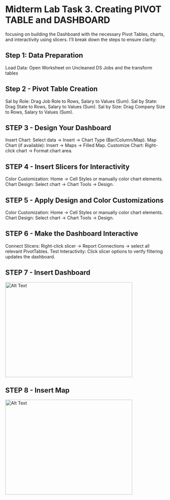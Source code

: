 # Midterm Lab Task 3. Creating PIVOT TABLE and DASHBOARD
focusing on building the Dashboard with the necessary Pivot Tables, charts, and interactivity using slicers. I'll break down the steps to ensure clarity:
## Step 1: Data Preparation

Load Data: Open Worksheet on Uncleaned DS Jobs and the transform tables

## Step 2 - Pivot Table Creation

Sal by Role: Drag Job Role to Rows, Salary to Values (Sum).
Sal by State: Drag State to Rows, Salary to Values (Sum).
Sal by Size: Drag Company Size to Rows, Salary to Values (Sum).

## STEP 3 - Design Your Dashboard

Insert Chart: Select data → Insert → Chart Type (Bar/Column/Map).
Map Chart (if available): Insert → Maps → Filled Map.
Customize Chart: Right-click chart → Format chart area.

## STEP 4 - Insert Slicers for Interactivity

Color Customization: Home → Cell Styles or manually color chart elements.
Chart Design: Select chart → Chart Tools → Design.

## STEP 5 - Apply Design and Color Customizations

Color Customization: Home → Cell Styles or manually color chart elements.
Chart Design: Select chart → Chart Tools → Design.

## STEP 6 - Make the Dashboard Interactive

Connect Slicers: Right-click slicer → Report Connections → select all relevant PivotTables.
Test Interactivity: Click slicer options to verify filtering updates the dashboard.

## STEP 7 - Insert Dashboard

<img src="Images/Cleaned_Data.jpg" alt="Alt Text" width="400" height="300">

## STEP 8 - Insert Map 

<img src="Images/Cleaned_Data.jpg" alt="Alt Text" width="400" height="300">

